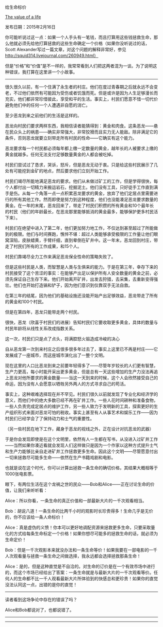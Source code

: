 给生命标价

[The value of a life](https://mindingourway.com/the-value-of-a-life/)

发布日期：2015年2月16日

你可能听说过这一点：如果一个人手头有一笔钱，而且打算用这些钱拯救生命，那么他就必须先给他打算拯救的这些生命确定一个价格（如果你没听说过的话，Scott Alexander写过一篇文章，对这个问题的解释非常好，参见 http://squid314.livejournal.com/260949.html）

但是“价格”和“价值”是不一样的，我常常看到人们把这两者混为一谈。为了说明这种错误，我打算在这里讲一个小故事。

------

很久很久以前，有一个住满了永生者的村庄。他们在度过青春期之后就永远不会变老，不过他们依然有可能因为受伤或者饥饿而死。但是或许是因为人生足够漫长而充实，他们都非常珍惜彼此，享受和平的生活。事实上，村民们愿意不惜一切代价避免他们中的任何一个人遭遇非自愿的消亡。

至少恶龙到来之前他们的生活是这样的。

恶龙向村民们要求两样东西，我相信读者能猜得到：黄金和肉食。这条恶龙——悬在民众头上的祸患——确实非常强大，非常狡猾而且实力无人能敌。除非满足它的条件，否则恶龙就要立刻带走所有村民的性命——它确实有这个能力。

恶龙要求每一个村民都必须每年都上缴一定数量的黄金，越年长的人被要求上缴的黄金就越多。任何无法支付足够数量黄金的人都会被吃掉。

村民们尝试过了恳求，哭诉，怒斥，但是恶龙无动于衷。只是给这些村民展示了几处有可能挖到金矿的地点，然后要求他们立刻开始工作。

村民们竭尽所能地满足恶龙的要求。他们从未做过矿工的工作，但是学得很快，每个人都付出一切精力来搬运岩石，挖掘泥土。他们没有工具，只好徒手工作直到满手是伤。从每一个角落一点一点积累恶龙要求的黄金，放弃了他们定居点里需要进行的所有其他工作。然而即使是努力到这种程度，他们也没能凑足恶龙要求数量的黄金。在一年的末尾，恶龙回来了，带走了村民们积攒的所有黄金和10个最年长的村民（他们的年龄最长，在恶龙那里能够抵消的黄金最多，能够保护更多村民活下来）。

村民们在绝望中进入了第二年，他们更加努力地工作，不仅达到甚至超过了所能做到的极限。他们与时间赛跑，憔悴不堪：超过人类能够承受极限的工作量让他们眼窝深陷，皮肤蜡黄，手臂纤细，直到晕倒在矿井中。这一年末，恶龙回到村庄，带走了村民们所有的工作成果，和15个人。

村民们靠竭尽全力工作来满足恶龙保全性命的策略失败了。

但是这些村民是人类，而智慧是人类与生俱来的能力。于是在第三年，幸存下来的村民接受了这个苦涩的事实：在能够产出足以保护所有人安全数量的黄金之前，必须先保证自己生存下来。他们开始离开矿井，出发去狩猎，去采集，去重新变得强壮。他们也开始打造镐和铲子，因为他们意识到仅靠双手无法自救。

在第三年的结尾，因为他们的基础设施还没能开始产出足够效益，恶龙带走了所有的黄金和100个村民。

但是在第四年，恶龙只能带走两个村民。

很快，恶龙（欣喜于村民们的进展）告知村民们它要收取更多黄金，具体的数量与村民年龄将从线性关系改成指数关系。

这一次，村民们只是点了点头，将满腔怒火锻造成冷峻的决心

自从恶龙第一次到来村庄之后很多很多年过去了，事实上这里已不再是村庄——它发展成了一座城市，而这座城市演化出了一整个文明。

现在这里的人口比恶龙到来之前要年轻得多了——尽管年岁较长的人们更有智慧，生产力更高，每小时能开采出更多黄金，但是总有一天这些增加的生产力没法再追上恶龙对他所要求的黄金数量——当这一天到来的时候，这个人会欣然接受自己的命运，因为没有人会愿意以牺牲另外两人的方式寻求自己的苟活。

事实上，这种艰难选择现在并不罕见。村民们很久以前就发现了专业化和经济学的意义，而他们中的绝大多数已经不再在矿井工作。一些人花时间耕种和准备食物，一些人负责完成定居点的维护工作，另一些人致力于发明新的工具，探索更好的生产组织形式来面对恶龙可怕的税收。事实上甚至有人从事艺术和娱乐工作——因为村民们已经学会了了保持动力和士气的重要性。

（另一些村民在地下工作，藏身于恶龙的视线之外，正在设计对抗恶龙的武器）

于是你会发现即使是在这个文明里，依然有人一生都在写书，从没进入过矿井工作——当然如果你凑近看就会发现人们这样做只是因为一个作家以这种方式提升士气和生产力能够比亲自走进矿井工作拯救更多生命。因此这个文明——尽管愿意付出一切来拯救尽可能多生命——依然在生产书籍戏剧和电影。

也就是说在这个时代，你可以计算出拯救一条生命的确切价格，其结果大概相等于1000张电影票。

眼下，有两位生活在这个龙祸之世的民众——Bob和Alice——正在讨论生命的价值，让我们来听听看：

Alice：所以你看，一条生命的真正价值和一部最新大片的一千次观看相当。

Bob：胡说八道！一条生命的比两千小时的观影时长珍贵得多！生命几乎是无价的，你不应该给一条人命标价！

Alice：真是虚伪的义愤！你本可以更好地调配资源来拯救更多生命，只要采取量化的方式给每条生命标定一个价格！如果你想尽可能多的拯救生命的话，就必须为生命定价！

Bob：但是一千次观影本来就没办法和一条生命等价！如果我要在一部电影的一千人次观看量与拯救一条生命之间做选择，我永远都会选择拯救那条生命！

Alice：是的，但是这种直觉是不自洽的。对生命的订价是在一个有效市场中进行的，而这个市场已经给出了答案：一条生命就是与最新大片的一千次观看等价。任何人的生命都不比一千人观看最新大片所体验到的快感总和更珍贵！如果你的直觉没法认同这一点，出错的是你的直觉！

------

读者看到这场争论中存在的错误了吗？

Alice和Bob都说对了，也都说错了。

------

------
